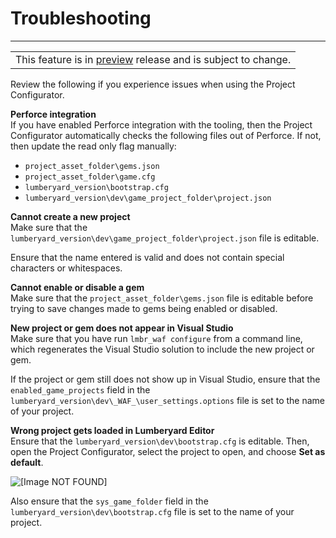 # Troubleshooting<a name="configurator-debugging"></a>


****  

|  | 
| --- |
| This feature is in [preview](https://docs.aws.amazon.com/lumberyard/latest/userguide/ly-glos-chap.html#preview) release and is subject to change\.  | 

Review the following if you experience issues when using the Project Configurator\.

**Perforce integration**  
If you have enabled Perforce integration with the tooling, then the Project Configurator automatically checks the following files out of Perforce\. If not, then update the read only flag manually:
+ `project_asset_folder\gems.json`
+ `project_asset_folder\game.cfg`
+ `lumberyard_version\bootstrap.cfg`
+ `lumberyard_version\dev\game_project_folder\project.json`

**Cannot create a new project**  
Make sure that the `lumberyard_version\dev\game_project_folder\project.json` file is editable\.

Ensure that the name entered is valid and does not contain special characters or whitespaces\.

**Cannot enable or disable a gem**  
Make sure that the `project_asset_folder\gems.json` file is editable before trying to save changes made to gems being enabled or disabled\.

**New project or gem does not appear in Visual Studio**  
Make sure that you have run `lmbr_waf configure` from a command line, which regenerates the Visual Studio solution to include the new project or gem\.

If the project or gem still does not show up in Visual Studio, ensure that the `enabled_game_projects` field in the `lumberyard_version\dev\_WAF_\user_settings.options` file is set to the name of your project\.

**Wrong project gets loaded in Lumberyard Editor**  
Ensure that the `lumberyard_version\dev\bootstrap.cfg` is editable\. Then, open the Project Configurator, select the project to open, and choose **Set as default**\.

![\[Image NOT FOUND\]](http://docs.aws.amazon.com/lumberyard/latest/userguide/images/assetbundler/asset-bundler-project-configurator-1.25.png)

Also ensure that the `sys_game_folder` field in the `lumberyard_version\dev\bootstrap.cfg` file is set to the name of your project\.